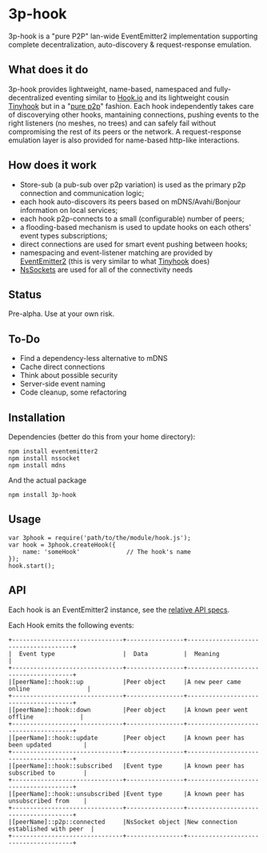 3p-hook
=======

3p-hook is a "pure P2P" lan-wide EventEmitter2 implementation supporting complete decentralization, auto-discovery  &amp; request-response emulation.

What does it do
---------------

3p-hook provides lightweight, name-based, namespaced and fully-decentralized eventing similar to [Hook.io](https://github.com/hookio/hook.io) and its lightweight cousin [Tinyhook](https://github.com/sergeyksv/tinyhook) but in a "[pure p2p](http://en.wikipedia.org/wiki/Peer-to-peer#Unstructured_systems)" fashion. Each hook independently takes care of discoverying other hooks, mantaining connections, pushing events to the right listeners (no meshes, no trees) and can safely fail without compromising the rest of its peers or the network. A request-response emulation layer is also provided for name-based http-like interactions.

How does it work
----------------

* Store-sub (a pub-sub over p2p variation) is used as the primary p2p connection and communication logic;
* each hook auto-discovers its peers based on mDNS/Avahi/Bonjour information on local services;
* each hook p2p-connects to a small (configurable) number of peers;
* a flooding-based mechanism is used to update hooks on each others' event types subscriptions;
* direct connections are used for smart event pushing between hooks;
* namespacing and event-listener matching are provided by [EventEmitter2](https://github.com/hij1nx/EventEmitter2) (this is very similar to what [Tinyhook](https://github.com/sergeyksv/tinyhook) does)
* [NsSockets](https://github.com/nodejitsu/nssocket) are used for all of the connectivity needs

Status
------

Pre-alpha. Use at your own risk.

To-Do
-----

* Find a dependency-less alternative to mDNS
* Cache direct connections
* Think about possible security
* Server-side event naming
* Code cleanup, some refactoring

Installation
------------

Dependencies (better do this from your home directory): 

    npm install eventemitter2 
    npm install nssocket
    npm install mdns

And the actual package 

    npm install 3p-hook

Usage
-----

    var 3phook = require('path/to/the/module/hook.js'); 
    var hook = 3phook.createHook({
    	name: 'someHook'             // The hook's name
    });
    hook.start();

API
---

Each hook is an EventEmitter2 instance, see the [relative API specs](https://github.com/hij1nx/EventEmitter2#api).

Each Hook emits the following events:

    +-------------------------------+----------------+--------------------------------------+
    |  Event type                   |  Data          |  Meaning                             |
    +-------------------------------+----------------+--------------------------------------+
    |[peerName]::hook::up           |Peer object     |A new peer came online                |
    +-------------------------------+----------------+--------------------------------------+
    |[peerName]::hook::down         |Peer object     |A known peer went offline             |
    +-------------------------------+----------------+--------------------------------------+
    |[peerName]::hook::update       |Peer object     |A known peer has been updated         |
    +-------------------------------+----------------+--------------------------------------+
    |[peerName]::hook::subscribed   |Event type      |A known peer has subscribed to        |
    +-------------------------------+----------------+--------------------------------------+
    |[peerName]::hook::unsubscribed |Event type      |A known peer has unsubscribed from    |
    +-------------------------------+----------------+--------------------------------------+ 
    |[peerName]::p2p::connected     |NsSocket object |New connection established with peer  |
    +-------------------------------+----------------+--------------------------------------+
